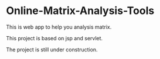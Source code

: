 # Online-Matrix-Analysis-Tools
This is web app to help you analysis matrix.

This project is based on jsp and servlet.

The project is still under construction.
